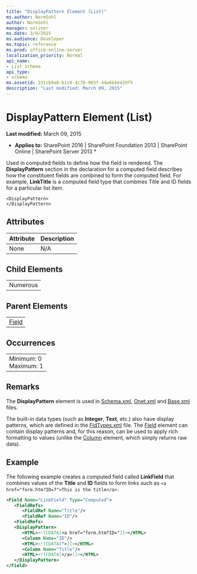 ```yaml
---
title: "DisplayPattern Element (List)"
ms.author: NormSohl
author: NormSohl
manager: soliver
ms.date: 3/9/2015
ms.audience: Developer
ms.topic: reference
ms.prod: office-online-server
localization_priority: Normal
api_name:
- List schema
api_type:
- schema
ms.assetid: 231cb9a0-b1c0-4c70-985f-44e6bbe429f5
description: "Last modified: March 09, 2015"
---
```


# DisplayPattern Element (List)

 **Last modified:** March 09, 2015 
  
 * **Applies to:** SharePoint 2016 | SharePoint Foundation 2013 | SharePoint Online | SharePoint Server 2013 * 
  
Used in computed fields to define how the field is rendered. The **DisplayPattern** section in the declaration for a computed field describes how the constituent fields are combined to form the computed field. For example, **LinkTitle** is a computed field type that combines Title and ID fields for a particular list item. 
  
```
<DisplayPattern>
</DisplayPattern>
```

## Attributes

|**Attribute**|**Description**|
|:-----|:-----|
|None  <br/> |N/A  <br/> |
   
## Child Elements

||
|:-----|
|Numerous |
   
## Parent Elements

||
|:-----|
|[Field](field-element-list.md)|
   
## Occurrences

||
|:-----|
|Minimum: 0  <br/> Maximum: 1  <br/> |
   
## Remarks

The **DisplayPattern** element is used in [Schema.xml](http://msdn.microsoft.com/library/c2f01064-80d8-47ee-b602-ecf4c480ac56%28Office.15%29.aspx), [Onet.xml](http://msdn.microsoft.com/library/b99d6657-d9ae-4135-a43c-c58cdfcdc6c1%28Office.15%29.aspx) and [Base.xml](../../collaborative-application-markup-language-caml-schemas/major-caml-files.md) files. 
  
The built-in data types (such as **Integer**, **Text**, etc.) also have display patterns, which are defined in the [FldTypes.xml](http://msdn.microsoft.com/library/8f8db866-03f8-4001-aae3-4c4102a7aed6%28Office.15%29.aspx) file. The [Field](field-element-list.md) element can contain display patterns and, for this reason, can be used to apply rich formatting to values (unlike the [Column](../../collaborative-application-markup-language-caml-schemas/view-schema/column-element-view.md) element, which simply returns raw data). 
  
## Example

The following example creates a computed field called **LinkField** that combines values of the **Title** and **ID** fields to form links such as  `<a href="form.htm?ID=7">This is the title</a>`.
  
```XML
<Field Name="LinkField" Type="Computed">
   <FieldRefs>
      <FieldRef Name="Title"/>
      <FieldRef Name="ID"/>
   <FieldRefs>
   <DisplayPattern>
      <HTML><![CDATA[<a href="form.htm?ID="]]></HTML>
      <Column Name="ID"/>
      <HTML><![CDATA[">]]></HTML>
      <Column Name="Title"/>
      <HTML><![CDATA[</a>]]></HTML>
   </DisplayPattern>
</Field>
```


